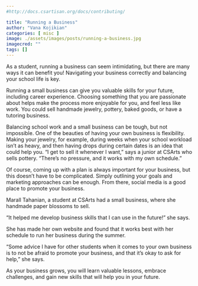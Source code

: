 ```yaml
---
#http://docs.csartisan.org/docs/contributing/

title: "Running a Business"
author: "Vana Kojikian"
categories: [ misc ]
image: ./assets/images/posts/running-a-business.jpg
imagecred: ""
tags: []
---
```

As a student, running a business can seem intimidating, but there are many ways it can benefit you! Navigating your business correctly and balancing your school life is key.

Running a small business can give you valuable skills for your future, including career experience. Choosing something that you are passionate about helps make the process more enjoyable for you, and feel less like work. You could sell handmade jewelry, pottery, baked goods, or have a tutoring business. 

Balancing school work and a small business can be tough, but not impossible. One of the beauties of having your own business is flexibility. Making your jewelry, for example, during weeks when your school workload isn’t as heavy, and then having drops during certain dates is an idea that could help you. “I get to sell it whenever I want,” says a junior at CSArts who sells pottery. “There’s no pressure, and it works with my own schedule.” 

Of course, coming up with a plan is always important for your business, but this doesn’t have to be complicated. Simply outlining your goals and marketing approaches can be enough. From there, social media is a good place to promote your business. 

Marall Tahanian, a student at CSArts had a small business, where she handmade paper blossoms to sell. 

“It helped me develop business skills that I can use in the future!” she says.

She has made her own website and found that it works best with her schedule to run her business during the summer.

“Some advice I have for other students when it comes to your own business is to not be afraid to promote your business, and that it’s okay to ask for help,” she says. 

As your business grows, you will learn valuable lessons, embrace challenges, and gain new skills that will help you in your future.